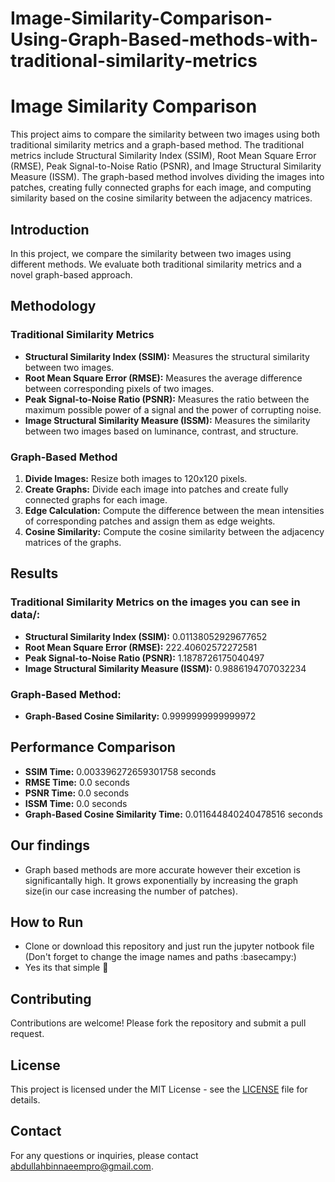 # Image-Similarity-Comparison-Using-Graph-Based-methods-with-traditional-similarity-metrics

# Image Similarity Comparison

This project aims to compare the similarity between two images using both traditional similarity metrics and a graph-based method. The traditional metrics include Structural Similarity Index (SSIM), Root Mean Square Error (RMSE), Peak Signal-to-Noise Ratio (PSNR), and Image Structural Similarity Measure (ISSM). The graph-based method involves dividing the images into patches, creating fully connected graphs for each image, and computing similarity based on the cosine similarity between the adjacency matrices.

## Introduction

In this project, we compare the similarity between two images using different methods. We evaluate both traditional similarity metrics and a novel graph-based approach.

## Methodology

### Traditional Similarity Metrics
- **Structural Similarity Index (SSIM):** Measures the structural similarity between two images.
- **Root Mean Square Error (RMSE):** Measures the average difference between corresponding pixels of two images.
- **Peak Signal-to-Noise Ratio (PSNR):** Measures the ratio between the maximum possible power of a signal and the power of corrupting noise.
- **Image Structural Similarity Measure (ISSM):** Measures the similarity between two images based on luminance, contrast, and structure.

### Graph-Based Method
1. **Divide Images:** Resize both images to 120x120 pixels.
2. **Create Graphs:** Divide each image into patches and create fully connected graphs for each image.
3. **Edge Calculation:** Compute the difference between the mean intensities of corresponding patches and assign them as edge weights.
4. **Cosine Similarity:** Compute the cosine similarity between the adjacency matrices of the graphs.

## Results

### Traditional Similarity Metrics on the images you can see in data/:
- **Structural Similarity Index (SSIM):** 0.01138052929677652
- **Root Mean Square Error (RMSE):** 222.40602572272581
- **Peak Signal-to-Noise Ratio (PSNR):** 1.1878726175040497
- **Image Structural Similarity Measure (ISSM):** 0.9886194707032234

### Graph-Based Method:
- **Graph-Based Cosine Similarity:** 0.9999999999999972

## Performance Comparison

- **SSIM Time:** 0.003396272659301758 seconds
- **RMSE Time:** 0.0 seconds
- **PSNR Time:** 0.0 seconds
- **ISSM Time:** 0.0 seconds
- **Graph-Based Cosine Similarity Time:** 0.011644840240478516 seconds

  
## Our findings
- Graph based methods are more accurate however their excetion is significantally high. It grows exponentially by increasing the graph size(in our case increasing the number of patches).

## How to Run
- Clone or download this repository and just run the jupyter notbook file (Don't forget to change the image names and paths :basecampy:)
- Yes its that simple 🧁




## Contributing

Contributions are welcome! Please fork the repository and submit a pull request.

## License


This project is licensed under the MIT License - see the [LICENSE](LICENSE) file for details.

## Contact
For any questions or inquiries, please contact abdullahbinnaeempro@gmail.com.

